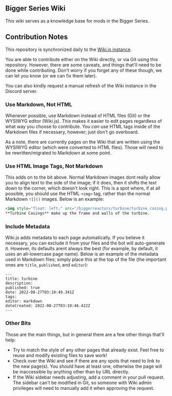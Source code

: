 ## Bigger Series Wiki

This wiki serves as a knowledge base for mods in the Bigger Series.

## Contribution Notes

This repository is synchronized daily to the [Wiki.js instance](https://biggerseries.net).

You are able to contribute either on the Wiki directly, or via Git using this repository. However, there are some caveats, and things that'll need to be done while contributing. Don't worry if you forget any of these though, we can let you know (or we can fix them later).

You can also kindly request a manual refresh of the Wiki instance in the Discord server.

### Use Markdown, Not HTML

Whenever possible, use Markdown instead of HTML files (Git) or the WYSIWYG editor (Wiki.js). This makes it easier to edit pages regardless of what way you choose to contribute. You *can* use HTML tags inside of the Markdown files if necessary, however; just don't go overboard.

As a note, there are currently pages on the Wiki that are written using the WYSIWYG editor (which were converted to HTML files). Those will need to be rewritten/migrated to Markdown at some point.

### Use HTML Image Tags, Not Markdown

This adds on to the bit above. Normal Markdown images dont really allow you to align text to the side of the image; if it does, then it shifts the text down to the corner, which doesn't look right. This is a spot where, if at all possible, you should use the HTML `<img>` tag, rather than the normal Markdown `![]()` images. Below is an example:

```html
<img style="float: left;" src="/biggerreactors/turbine/turbine_casing.png"></img>
**Turbine Casings** make up the frame and walls of the turbine.
```

### Include Metadata

Wiki.js adds metadata to each page automatically. If you believe it necessary, you can exclude it from your files and the bot will auto-generate it. However, its defaults arent always the best (for example, by default, it uses an all-lowercase page name). Below is an example of the metadata used in Markdown files; simply place this at the top of the file (the important ones are `title`, `published`, and `editor`):

```metadata
---
title: turbine
description: 
published: true
date: 2022-08-27T03:10:49.341Z
tags: 
editor: markdown
dateCreated: 2022-08-27T03:10:46.422Z
---
```

### Other Bits

Those are the main things, but in general there are a few other things that'll help:

- Try to match the style of any other pages that already exist. Feel free to reuse and modify existing files to save work!
- Check over the Wiki and see if there are any spots that need to link to the new page(s). You should have at least one, otherwise the page will be inaccessible by anything other than by URL directly.
- If the Wiki sidebar needs adjusting, add a comment in your pull request. The sidebar can't be modified in Git, so someone with Wiki admin privileges will need to manually add it when approving the request.